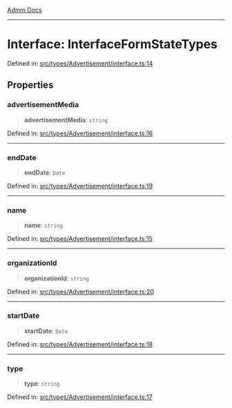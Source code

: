 [Admin Docs](/)

***

# Interface: InterfaceFormStateTypes

Defined in: [src/types/Advertisement/interface.ts:14](https://github.com/PalisadoesFoundation/talawa-admin/blob/main/src/types/Advertisement/interface.ts#L14)

## Properties

### advertisementMedia

> **advertisementMedia**: `string`

Defined in: [src/types/Advertisement/interface.ts:16](https://github.com/PalisadoesFoundation/talawa-admin/blob/main/src/types/Advertisement/interface.ts#L16)

***

### endDate

> **endDate**: `Date`

Defined in: [src/types/Advertisement/interface.ts:19](https://github.com/PalisadoesFoundation/talawa-admin/blob/main/src/types/Advertisement/interface.ts#L19)

***

### name

> **name**: `string`

Defined in: [src/types/Advertisement/interface.ts:15](https://github.com/PalisadoesFoundation/talawa-admin/blob/main/src/types/Advertisement/interface.ts#L15)

***

### organizationId

> **organizationId**: `string`

Defined in: [src/types/Advertisement/interface.ts:20](https://github.com/PalisadoesFoundation/talawa-admin/blob/main/src/types/Advertisement/interface.ts#L20)

***

### startDate

> **startDate**: `Date`

Defined in: [src/types/Advertisement/interface.ts:18](https://github.com/PalisadoesFoundation/talawa-admin/blob/main/src/types/Advertisement/interface.ts#L18)

***

### type

> **type**: `string`

Defined in: [src/types/Advertisement/interface.ts:17](https://github.com/PalisadoesFoundation/talawa-admin/blob/main/src/types/Advertisement/interface.ts#L17)
